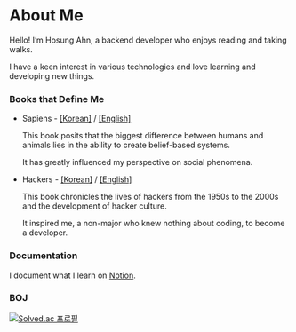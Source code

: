 # About Me
Hello! I’m Hosung Ahn, a backend developer who enjoys reading and taking walks.

I have a keen interest in various technologies and love learning and developing new things.

### Books that Define Me

- Sapiens - [[Korean]](https://m.yes24.com/Goods/Detail/23030284) / [[English]](https://www.amazon.com/Sapiens-Yuval-Noah-Harari-audiobook/dp/B0741F3M7C/ref=sr_1_1?crid=193J79B5RBBJD&dib=eyJ2IjoiMSJ9.31uws3pNxXnIoV5ovuHC3v4YuocU4-fTWVAWxqdm54Fw7fBID7Dcux8hUlldgPGN_oRPta3OQ-sErN1CJa90c6xYMejNaHT_xcAqzfiLgmtgUfwvAdPhizALavnrLPGKaTV_pea1UBEttvmb00R_ghsCuzBsUJZxfNbOlYg3MfJOnbfi04G5gbSoceYnQzK3SLC0lIFtSWnQQfibkyjPx_fG24rdHWI5GPUHTN2CoEM._YkvOlZiHl3njy-Bjc5dfpBeOPUZDPJk21pK3lCagBI&dib_tag=se&keywords=sapiens&qid=1719073429&sprefix=sapien%2Caps%2C278&sr=8-1)

  This book posits that the biggest difference between humans and animals lies in the ability to create belief-based systems.

  It has greatly influenced my perspective on social phenomena.

- Hackers - [[Korean]](https://m.yes24.com/Goods/Detail/72302803) / [[English]](https://www.amazon.com/Hackers-Heroes-Computer-Revolution-Anniversary/dp/B017RV1I3C/ref=sr_1_1?crid=2MXBE2CYIOL3P&dib=eyJ2IjoiMSJ9.O9AffF0J0YbyPNMuhUahRfMxZ1qaw0NzkrMRopnp48BRCZECSv0fnOcW7tp2tYKlYhXluefJ6A9SM7PTHLj3vDqdVUsHJIlp3KR4X8xm3OYBJhTwOlsq6LhlL4Ho13CBV7Sm96BE2SE5vwZ7QaHVC-9q6LCJ7WllpGAm7Q59XhmxIUX5FK5gjVwoVt1yjq5wnxJY27p3zoQGZ39HGLNBcZDxGiOoIYnRl0Pk1AzjFFw.M5RoscIIMiNlCSoH9mFz-j5LdV796UxHyJaHTvxT5hE&dib_tag=se&keywords=hackers&qid=1719073545&s=audible&sprefix=hacker%2Caudible%2C238&sr=1-1)

  This book chronicles the lives of hackers from the 1950s to the 2000s and the development of hacker culture.

  It inspired me, a non-major who knew nothing about coding, to become a developer.

### Documentation
I document what I learn on [Notion](https://hosung-note.notion.site/b99100125faa47908134239b7461e2ca?pvs=4).

### BOJ

[![Solved.ac 프로필](http://mazassumnida.wtf/api/v2/generate_badge?boj=an3735297)](https://solved.ac/an3735297)
